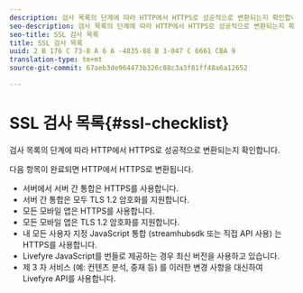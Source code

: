 ```yaml
---
description: 검사 목록의 단계에 따라 HTTP에서 HTTPS로 성공적으로 변환되는지 확인합니다.
seo-description: 검사 목록의 단계에 따라 HTTP에서 HTTPS로 성공적으로 변환되는지 확인합니다.
seo-title: SSL 검사 목록
title: SSL 검사 목록
uuid: 2 B 176 C 73-8 A 6 A -4835-88 B 3-047 C 6661 CBA 9
translation-type: tm+mt
source-git-commit: 67aeb3de964473b326c88c3a3f81ff48a6a12652

---
```



# SSL 검사 목록{#ssl-checklist}

검사 목록의 단계에 따라 HTTP에서 HTTPS로 성공적으로 변환되는지 확인합니다.

다음 항목이 완료되면 HTTP에서 HTTPS로 변환됩니다.

* 서버에서 서버 간 통합은 HTTPS를 사용합니다.
* 서버 간 통합은 모두 TLS 1.2 암호화를 지원합니다.
* 모든 모바일 앱은 HTTPS를 사용합니다.
* 모든 모바일 앱은 TLS 1.2 암호화를 지원합니다.
* 내 모든 사용자 지정 JavaScript 통합 (streamhubsdk 또는 직접 API 사용) 는 HTTPS를 사용합니다.
* Livefyre JavaScript를 번들로 제공하는 경우 최신 버전을 사용하고 있습니다.
* 제 3 자 서비스 (예: 컨텐츠 분석, 중재 등) 를 이러한 변경 사항을 대신하여 Livefyre API를 사용합니다.

